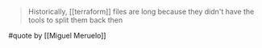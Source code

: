 > Historically, [[terraform]] files are long because they didn't have the tools to split them back then

#quote by [[Miguel Meruelo]]
